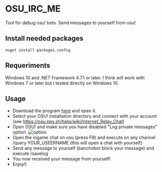 # OSU_IRC_ME
Tool for debug osu! bots. Send messages to yourself from osu!

## Install needed packages
```
nuget install packages.config
```
## Requeriments
Windows 10 and .NET Framework 4.7.1 or later.
I think will work with Windows 7 or later but i tested directly on Windows 10.
## Usage
- Download the program [here](https://github.com/MagonxESP/OSU_IRC_ME/releases) and open it.
- Select your OSU! installation directory and connect with your account (see https://osu.ppy.sh/help/wiki/Internet_Relay_Chat)
- Open OSU! and make sure you have disabled "Log private messages" option.
![option](https://i.imgur.com/KgkpuVF.png "Log private messages")
- Open the ingame chat on osu (press F8) and execute on any channel /query YOUR_USEERNAME (this will open a chat with yourself)
- Send any message to yourself (banchobot block your message) and execute /savelog
- You now received your message from yourself!
- Enjoy!!

